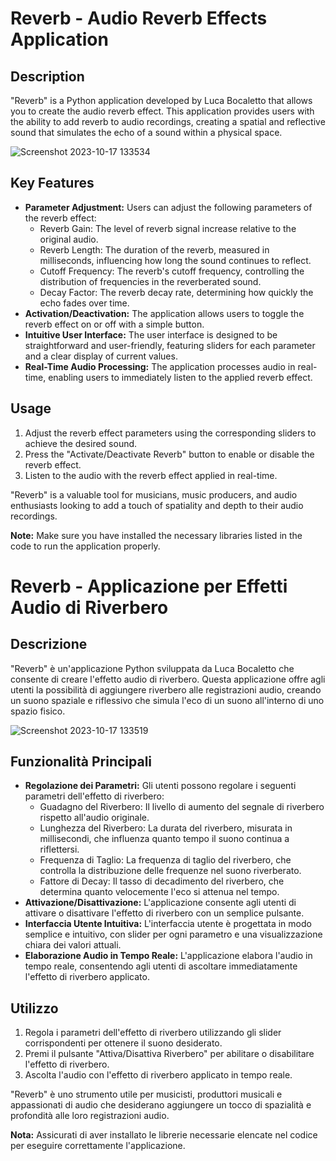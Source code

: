 # Reverb - Audio Reverb Effects Application

## Description
"Reverb" is a Python application developed by Luca Bocaletto that allows you to create the audio reverb effect. This application provides users with the ability to add reverb to audio recordings, creating a spatial and reflective sound that simulates the echo of a sound within a physical space.

![Screenshot 2023-10-17 133534](https://github.com/elektronoide/Reverb/assets/134635227/3b5082c4-b2b1-4fc8-926d-1a95cd59f203)

## Key Features
- **Parameter Adjustment:** Users can adjust the following parameters of the reverb effect:
  - Reverb Gain: The level of reverb signal increase relative to the original audio.
  - Reverb Length: The duration of the reverb, measured in milliseconds, influencing how long the sound continues to reflect.
  - Cutoff Frequency: The reverb's cutoff frequency, controlling the distribution of frequencies in the reverberated sound.
  - Decay Factor: The reverb decay rate, determining how quickly the echo fades over time.
- **Activation/Deactivation:** The application allows users to toggle the reverb effect on or off with a simple button.
- **Intuitive User Interface:** The user interface is designed to be straightforward and user-friendly, featuring sliders for each parameter and a clear display of current values.
- **Real-Time Audio Processing:** The application processes audio in real-time, enabling users to immediately listen to the applied reverb effect.

## Usage
1. Adjust the reverb effect parameters using the corresponding sliders to achieve the desired sound.
2. Press the "Activate/Deactivate Reverb" button to enable or disable the reverb effect.
3. Listen to the audio with the reverb effect applied in real-time.

"Reverb" is a valuable tool for musicians, music producers, and audio enthusiasts looking to add a touch of spatiality and depth to their audio recordings.

**Note:** Make sure you have installed the necessary libraries listed in the code to run the application properly.

# Reverb - Applicazione per Effetti Audio di Riverbero

## Descrizione
"Reverb" è un'applicazione Python sviluppata da Luca Bocaletto che consente di creare l'effetto audio di riverbero. Questa applicazione offre agli utenti la possibilità di aggiungere riverbero alle registrazioni audio, creando un suono spaziale e riflessivo che simula l'eco di un suono all'interno di uno spazio fisico.

![Screenshot 2023-10-17 133519](https://github.com/elektronoide/Reverb/assets/134635227/2a10cce7-5222-42ff-a9cf-a4f592511712)

## Funzionalità Principali
- **Regolazione dei Parametri:** Gli utenti possono regolare i seguenti parametri dell'effetto di riverbero:
  - Guadagno del Riverbero: Il livello di aumento del segnale di riverbero rispetto all'audio originale.
  - Lunghezza del Riverbero: La durata del riverbero, misurata in millisecondi, che influenza quanto tempo il suono continua a riflettersi.
  - Frequenza di Taglio: La frequenza di taglio del riverbero, che controlla la distribuzione delle frequenze nel suono riverberato.
  - Fattore di Decay: Il tasso di decadimento del riverbero, che determina quanto velocemente l'eco si attenua nel tempo.
- **Attivazione/Disattivazione:** L'applicazione consente agli utenti di attivare o disattivare l'effetto di riverbero con un semplice pulsante.
- **Interfaccia Utente Intuitiva:** L'interfaccia utente è progettata in modo semplice e intuitivo, con slider per ogni parametro e una visualizzazione chiara dei valori attuali.
- **Elaborazione Audio in Tempo Reale:** L'applicazione elabora l'audio in tempo reale, consentendo agli utenti di ascoltare immediatamente l'effetto di riverbero applicato.

## Utilizzo
1. Regola i parametri dell'effetto di riverbero utilizzando gli slider corrispondenti per ottenere il suono desiderato.
2. Premi il pulsante "Attiva/Disattiva Riverbero" per abilitare o disabilitare l'effetto di riverbero.
3. Ascolta l'audio con l'effetto di riverbero applicato in tempo reale.

"Reverb" è uno strumento utile per musicisti, produttori musicali e appassionati di audio che desiderano aggiungere un tocco di spazialità e profondità alle loro registrazioni audio.

**Nota:** Assicurati di aver installato le librerie necessarie elencate nel codice per eseguire correttamente l'applicazione.
